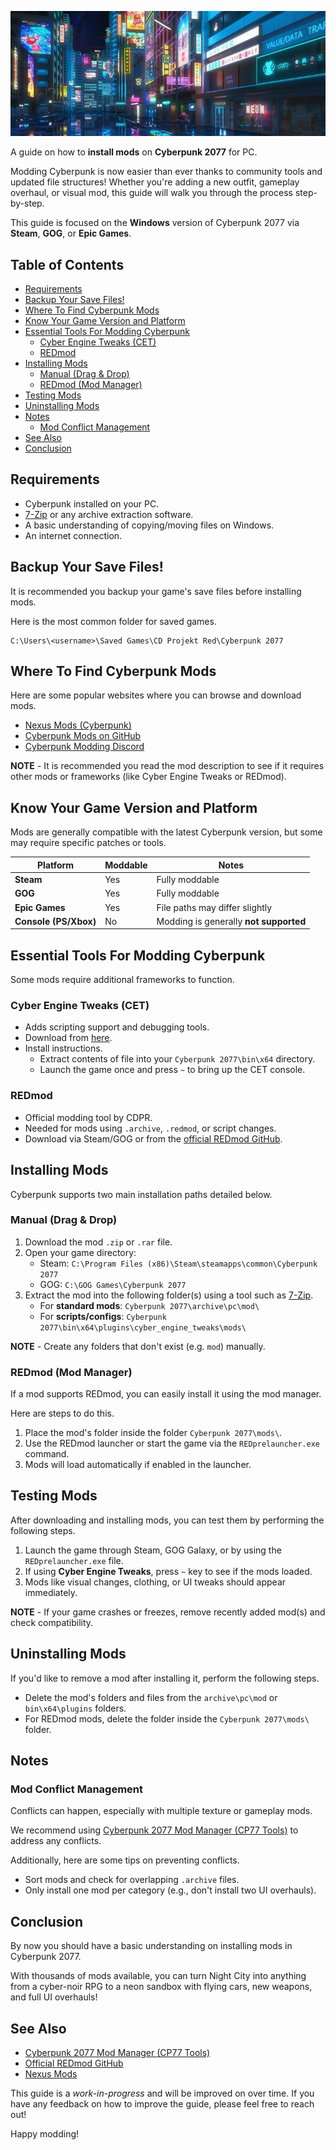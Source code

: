 <div align="center">

![banner](./images/banner.jpg)

</div>

A guide on how to **install mods** on **Cyberpunk 2077** for PC.

Modding Cyberpunk is now easier than ever thanks to community tools and updated file structures! Whether you're adding a new outfit, gameplay overhaul, or visual mod, this guide will walk you through the process step-by-step.

This guide is focused on the **Windows** version of Cyberpunk 2077 via **Steam**, **GOG**, or **Epic Games**.

## Table of Contents
- [Requirements](#requirements)
- [Backup Your Save Files!](#backup-your-save-files)
- [Where To Find Cyberpunk Mods](#where-to-find-cyberpunk-mods)
- [Know Your Game Version and Platform](#know-your-game-version-and-platform)
- [Essential Tools For Modding Cyberpunk](#essential-tools-for-modding-cyberpunk)
    - [Cyber Engine Tweaks (CET)](#cyber-engine-tweaks-cet)
    - [REDmod](#redmod)
- [Installing Mods](#installing-mods)
    - [Manual (Drag & Drop)](#manual-drag--drop)
    - [REDmod (Mod Manager)](#redmod-mod-manager)
- [Testing Mods](#testing-mods)
- [Uninstalling Mods](#uninstalling-mods)
- [Notes](#notes)
    - [Mod Conflict Management](#mod-conflict-management)
- [See Also](#see-also)
- [Conclusion](#conclusion)

## Requirements
- Cyberpunk installed on your PC.
- [7-Zip](https://www.7-zip.org/) or any archive extraction software.
- A basic understanding of copying/moving files on Windows.
- An internet connection.

## Backup Your Save Files!
It is recommended you backup your game's save files before installing mods.

Here is the most common folder for saved games.

```
C:\Users\<username>\Saved Games\CD Projekt Red\Cyberpunk 2077
```

## Where To Find Cyberpunk Mods
Here are some popular websites where you can browse and download mods.

- [Nexus Mods (Cyberpunk)](https://www.nexusmods.com/cyberpunk2077/)
- [Cyberpunk Mods on GitHub](https://github.com/topics/cyberpunk-2077)
- [Cyberpunk Modding Discord](https://discord.gg/cp77modding)

**NOTE** - It is recommended you read the mod description to see if it requires other mods or frameworks (like Cyber Engine Tweaks or REDmod).

## Know Your Game Version and Platform
Mods are generally compatible with the latest Cyberpunk version, but some may require specific patches or tools.

| Platform | Moddable | Notes |
|----------|----------| ----- |
| **Steam** | Yes |Fully moddable |
| **GOG** | Yes | Fully moddable |
| **Epic Games** | Yes | File paths may differ slightly |
| **Console (PS/Xbox)** | No | Modding is generally **not supported** |

## Essential Tools For Modding Cyberpunk
Some mods require additional frameworks to function.

### Cyber Engine Tweaks (CET)
- Adds scripting support and debugging tools.
- Download from [here](https://www.nexusmods.com/cyberpunk2077/mods/107).
- Install instructions.
  - Extract contents of file into your `Cyberpunk 2077\bin\x64` directory.
  - Launch the game once and press `~` to bring up the CET console.

### REDmod
- Official modding tool by CDPR.
- Needed for mods using `.archive`, `.redmod`, or script changes.
- Download via Steam/GOG or from the [official REDmod GitHub](https://www.cyberpunk.net/en/modding-support).

## Installing Mods
Cyberpunk supports two main installation paths detailed below.

### Manual (Drag & Drop)
1. Download the mod `.zip` or `.rar` file.
2. Open your game directory:
   - Steam: `C:\Program Files (x86)\Steam\steamapps\common\Cyberpunk 2077`
   - GOG: `C:\GOG Games\Cyberpunk 2077`
3. Extract the mod into the following folder(s) using a tool such as [7-Zip](https://www.7-zip.org/).
   - For **standard mods**: `Cyberpunk 2077\archive\pc\mod\`
   - For **scripts/configs**: `Cyberpunk 2077\bin\x64\plugins\cyber_engine_tweaks\mods\`

**NOTE** - Create any folders that don't exist (e.g. `mod`) manually.

### REDmod (Mod Manager)
If a mod supports REDmod, you can easily install it using the mod manager.

Here are steps to do this.

1. Place the mod's folder inside the folder `Cyberpunk 2077\mods\`.
2. Use the REDmod launcher or start the game via the `REDprelauncher.exe` command.
3. Mods will load automatically if enabled in the launcher.

## Testing Mods
After downloading and installing mods, you can test them by performing the following steps.

1. Launch the game through Steam, GOG Galaxy, or by using the `REDprelauncher.exe` file.
2. If using **Cyber Engine Tweaks**, press `~` key to see if the mods loaded.
3. Mods like visual changes, clothing, or UI tweaks should appear immediately.

**NOTE** - If your game crashes or freezes, remove recently added mod(s) and check compatibility.

## Uninstalling Mods
If you'd like to remove a mod after installing it, perform the following steps.

- Delete the mod's folders and files from the `archive\pc\mod` or `bin\x64\plugins` folders.
- For REDmod mods, delete the folder inside the `Cyberpunk 2077\mods\` folder.

## Notes
### Mod Conflict Management
Conflicts can happen, especially with multiple texture or gameplay mods.

We recommend using [Cyberpunk 2077 Mod Manager (CP77 Tools)](https://www.nexusmods.com/cyberpunk2077/mods/2871) to address any conflicts.

Additionally, here are some tips on preventing conflicts.
- Sort mods and check for overlapping `.archive` files.
- Only install one mod per category (e.g., don't install two UI overhauls).

## Conclusion
By now you should have a basic understanding on installing mods in Cyberpunk 2077.

With thousands of mods available, you can turn Night City into anything from a cyber-noir RPG to a neon sandbox with flying cars, new weapons, and full UI overhauls!

## See Also
- [Cyberpunk 2077 Mod Manager (CP77 Tools)](https://www.nexusmods.com/cyberpunk2077/mods/2871)
- [Official REDmod GitHub](https://www.cyberpunk.net/en/modding-support)
- [Nexus Mods](https://www.nexusmods.com/)

This guide is a *work-in-progress* and will be improved on over time. If you have any feedback on how to improve the guide, please feel free to reach out!

Happy modding!